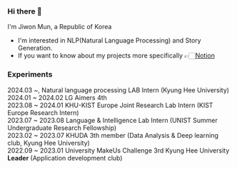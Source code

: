 ### Hi there 👋

I'm Jiwon Mun, a Republic of Korea

- I'm interested in NLP(Natural Language Processing) and Story Generation.
- If you want to know about my projects more specifically 👉🏻[Notion](https://laonm.notion.site/Jiwon-Mun-f4bd7904600848b58387f90731eacbb5?pvs=4)

### Experiments

2024.03 ~, Natural language processing LAB Intern (Kyung Hee University) <br>
2024.01 ~ 2024.02 LG Aimers 4th <br>
2023.08 ~ 2024.01 KHU-KIST Europe Joint Research Lab Intern (KIST Europe Research Intern) <br>
2023.07 ~ 2023.08 Language & Intelligence Lab Intern (UNIST Summer Undergraduate Research Fellowship) <br>
2023.02 ~ 2023.07 KHUDA 3th member (Data Analysis & Deep learning club, Kyung Hee University) <br> 
2022.09 ~ 2023.01 University MakeUs Challenge 3rd Kyung Hee University **Leader** (Application development club) <br>

<!--
**LaonMoon/LaonMoon** is a ✨ _special_ ✨ repository because its `README.md` (this file) appears on your GitHub profile.

Here are some ideas to get you started:

- 🔭 I’m currently working on ...
- 🌱 I’m currently learning ...
- 👯 I’m looking to collaborate on ...
- 🤔 I’m looking for help with ...
- 💬 Ask me about ...
- 📫 How to reach me: ...
- 😄 Pronouns: ...
- ⚡ Fun fact: ...
-->
